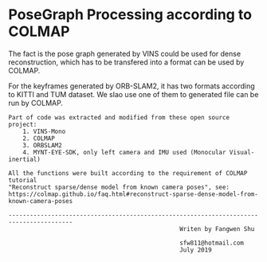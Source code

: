 # PoseGraph Processing according to COLMAP

The fact is the pose graph generated by VINS could be used for dense reconstruction, which has to be transfered into a format can be used by COLMAP. <br>

For the keyframes generated by ORB-SLAM2, it has two formats according to KITTI and TUM dataset. We slao use one of them to generated file can be run by COLMAP.

```
Part of code was extracted and modified from these open source project: 
    1. VINS-Mono
    2. COLMAP
    3. ORBSLAM2
    4. MYNT-EYE-SDK, only left camera and IMU used (Monocular Visual-inertial)

All the functions were built according to the requirement of COLMAP tutorial
"Reconstruct sparse/dense model from known camera poses", see:
https://colmap.github.io/faq.html#reconstruct-sparse-dense-model-from-known-camera-poses

----------------------------------------------------------------------------------------
                                                Writen by Fangwen Shu

                                                sfw811@hotmail.com
                                                July 2019
```